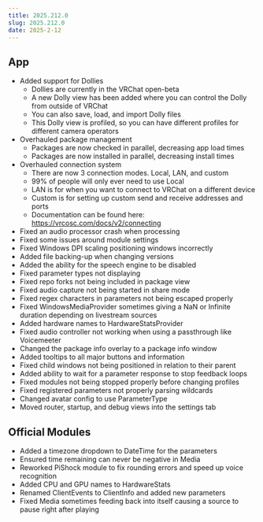 ```yaml
---
title: 2025.212.0
slug: 2025.212.0
date: 2025-2-12
---
```


## App
- Added support for Dollies
    - Dollies are currently in the VRChat open-beta
    - A new Dolly view has been added where you can control the Dolly from outside of VRChat
    - You can also save, load, and import Dolly files
    - This Dolly view is profiled, so you can have different profiles for different camera operators
- Overhauled package management
    - Packages are now checked in parallel, decreasing app load times
    - Packages are now installed in parallel, decreasing install times
- Overhauled connection system
    - There are now 3 connection modes. Local, LAN, and custom
    - 99% of people will only ever need to use Local
    - LAN is for when you want to connect to VRChat on a different device
    - Custom is for setting up custom send and receive addresses and ports
    - Documentation can be found here: https://vrcosc.com/docs/v2/connecting
- Fixed an audio processor crash when processing
- Fixed some issues around module settings
- Fixed Windows DPI scaling positioning windows incorrectly
- Added file backing-up when changing versions
- Added the ability for the speech engine to be disabled
- Fixed parameter types not displaying
- Fixed repo forks not being included in package view
- Fixed audio capture not being started in share mode
- Fixed regex characters in parameters not being escaped properly
- Fixed WindowsMediaProvider sometimes giving a NaN or Infinite duration depending on livestream sources
- Added hardware names to HardwareStatsProvider
- Fixed audio controller not working when using a passthrough like Voicemeeter
- Changed the package info overlay to a package info window
- Added tooltips to all major buttons and information
- Fixed child windows not being positioned in relation to their parent
- Added ability to wait for a parameter response to stop feedback loops
- Fixed modules not being stopped properly before changing profiles
- Fixed registered parameters not properly parsing wildcards
- Changed avatar config to use ParameterType
- Moved router, startup, and debug views into the settings tab

## Official Modules
- Added a timezone dropdown to DateTime for the parameters
- Ensured time remaining can never be negative in Media
- Reworked PiShock module to fix rounding errors and speed up voice recognition
- Added CPU and GPU names to HardwareStats
- Renamed ClientEvents to ClientInfo and added new parameters
- Fixed Media sometimes feeding back into itself causing a source to pause right after playing